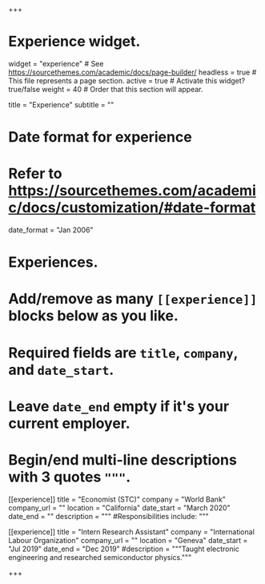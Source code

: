 +++
# Experience widget.
widget = "experience"  # See https://sourcethemes.com/academic/docs/page-builder/
headless = true  # This file represents a page section.
active = true  # Activate this widget? true/false
weight = 40  # Order that this section will appear.

title = "Experience"
subtitle = ""

# Date format for experience
#   Refer to https://sourcethemes.com/academic/docs/customization/#date-format
date_format = "Jan 2006"

# Experiences.
#   Add/remove as many `[[experience]]` blocks below as you like.
#   Required fields are `title`, `company`, and `date_start`.
#   Leave `date_end` empty if it's your current employer.
#   Begin/end multi-line descriptions with 3 quotes `"""`.
[[experience]]
  title = "Economist (STC)"
  company = "World Bank"
  company_url = ""
  location = "California"
  date_start = "March 2020"
  date_end = ""
  description = """
  #Responsibilities include:
  """

[[experience]]
  title = "Intern Research Assistant"
  company = "International Labour Organization"
  company_url = ""
  location = "Geneva"
  date_start = "Jul 2019"
  date_end = "Dec 2019"
  #description = """Taught electronic engineering and researched semiconductor physics."""

+++
